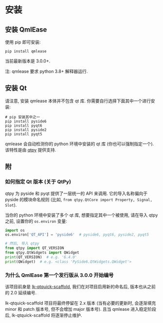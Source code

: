 # 安装

## 安装 QmlEase

使用 pip 即可安装:

```shell
pip install qmlease
```

当前最新版本是 3.0.0+.

注: qmlease 要求 python 3.8+ 解释器运行.

## 安装 Qt

请注意, 安装 qmlease 本体并不包含 qt 库. 你需要自行选择下面其中一个进行安装:

```shell
# pip 安装其中之一
pip install pyside6
pip install pyqt6
pip install pyside2
pip install pyqt5
```

qmlease 会自动检测你的 python 环境中安装的 qt 库 (你也可以强制指定一个). 该特性是由 [qtpy](https://github.com/spyder-ide/qtpy) 提供支持.

## 附

### 如何指定 Qt 版本 (关于 QtPy)

qtpy 为 pyside 和 pyqt 提供了一层统一的 API 来调用. 它的导入名称偏向于 pyside 的模块命名规则 (比如, `from qtpy.QtCore import Property, Signal, Slot`).

当你的 python 环境中安装了多个 qt 库, 想要指定其中一个被使用, 请在导入 qtpy 之前, 设置你的 `os.environ` 变量:

```python
import os
os.environ['QT_API'] = 'pyside6'  # pyside6, pyqt6, pyside2, pyqt5

# 然后, 导入 qtpy
from qtpy import QT_VERSION
from qtpy.QtWidgets import QWidget
print(QT_VERSION)  # e.g. '6.4.0'
print(QWidget)  # e.g. <class 'PySide6.QtWidgets.QWidget'>
```

### 为什么 QmlEase 第一个发行版从 3.0.0 开始编号

该项目前身是 [lk-qtquick-scaffold](https://github.com/likianta/lk-qtquick-scaffold), 我们在对项目启用新的命名后, 版本也从之前的 2.0 延续编号.

lk-qtquick-scaffold 项目将最终停留在 2.x 版本 (当有必要的更新时, 会逐渐填充 minor 和 patch 版本号, 但不会增加 major 版本号). 且当 qmlease 进入稳定阶段后, lk-qtquick-scaffold 将逐渐停止维护.
